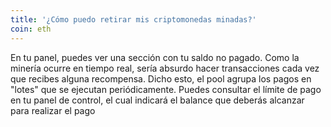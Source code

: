 ```yaml
---
title: '¿Cómo puedo retirar mis criptomonedas minadas?'
coin: eth
---
```


En tu panel, puedes ver una sección con tu saldo no pagado. Como la minería ocurre en tiempo real, sería absurdo hacer transacciones cada vez que recibes alguna recompensa. Dicho esto, el pool agrupa los pagos en "lotes" que se ejecutan periódicamente. Puedes consultar el límite de pago en tu panel de control, el cual indicará el balance que deberás alcanzar para realizar el pago
